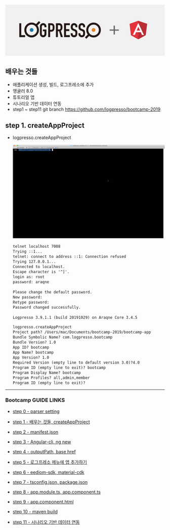 <img src="images/step1.png">

## 배우는 것들

- 애플리케이션 생성, 빌드, 로그프레소에 추가
- 앵귤러 8.0
- 튜토리얼 앱 
- 시나리오 기반 데이터 연동
- step1 ~ step11 git branch
https://github.com/logpresso/bootcamp-2019

## step 1. createAppProject

- logpresso.createAppProject
	
	<img src="images/step1.gif">

	```
	telnet localhost 7008
	Trying ::1...
	telnet: connect to address ::1: Connection refused
	Trying 127.0.0.1...
	Connected to localhost.
	Escape character is '^]'.
	login as: root
	password: araqne

	Please change the default password.
	New password:
	Retype password:
	Password changed successfully.

	Logpresso 3.9.1.1 (build 20191029) on Araqne Core 3.4.5
	``` 

	```
	logpresso.createAppProject
	Project path? /Users/mac/Documents/bootcamp-2019/bootcamp-app
	Bundle Symbolic Name? com.logpresso.bootcamp
	Bundle Version? 1.0
	App ID? bootcamp
	App Name? bootcamp
	App Version? 1.0
	Required Version (empty line to default version 3.0)?4.0
	Program ID (empty line to exit)? bootcamp
	Program Display Name? bootcamp
	Program Profiles? all,admin,member
	Program ID (empty line to exit)?
	```

---
### Bootcamp GUIDE LINKS
* [step 0 - parser setting](step0.md)
	
* [step 1 - 배우는 것들, createAppProject](step1.md)

* [step 2 - manifest.json](step2.md)

* [step 3 - Angular-cli, ng new](step3.md)

* [step 4 - outputPath, base href](step4.md)

* [step 5 - 로그프레소 메뉴에 앱 추가하기](step5.md)

* [step 6 - eediom-sdk, material-cdk](step6.md)

* [step 7 - tsconfig.json, package.json](step7.md)

* [step 8 - app.module.ts, app.component.ts](step8.md)

* [step 9 - app.component.html](step9.md)

* [step 10 - maven build](step10.md)

* [step 11 - 시나리오 기반 데이터 연동](step11.md)
